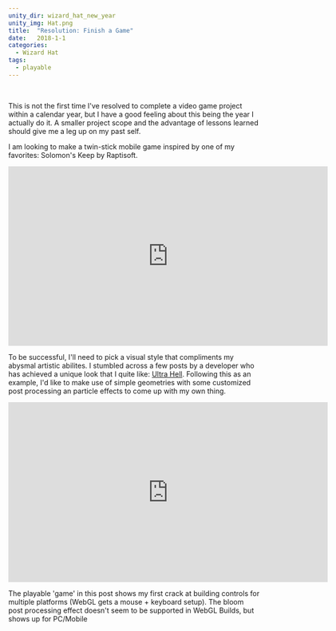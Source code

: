 ```yaml
---
unity_dir: wizard_hat_new_year
unity_img: Hat.png
title:  "Resolution: Finish a Game"
date:   2018-1-1
categories:
  - Wizard Hat
tags:
  - playable
---
```


<br>

This is not the first time I've resolved to complete a video game project within a calendar year, but I have a good feeling about this being the year I actually do it. A smaller project scope and the advantage of lessons learned should give me a leg up on my past self.

I am looking to make a twin-stick mobile game inspired by one of my favorites: Solomon's Keep by Raptisoft.

<iframe width="640" height="360" src="https://www.youtube-nocookie.com/embed/oi4wSKVGgVU?controls=0&amp;showinfo=0" frameborder="0" allowfullscreen></iframe>

<br>

To be successful, I'll need to pick a visual style that compliments my abysmal artistic abilites.  I stumbled across a few posts by a developer who has achieved a unique look that I quite like: [Ultra Hell](https://mustardbucket.itch.io/ultra-hell).  Following this as an example, I'd like to make use of simple geometries with some customized post processing an particle effects to come up with my own thing.
<iframe src='https://gfycat.com/ifr/UntriedAshamedArmyant' frameborder='0' scrolling='no' allowfullscreen width='640' height='361'></iframe>

<br>

The playable 'game' in this post shows my first crack at building controls for multiple platforms (WebGL gets a mouse + keyboard setup).  The bloom post processing effect doesn't seem to be supported in WebGL Builds, but shows up for PC/Mobile
<img src="{{ site.url }}{{ site.baseurl }}/assets/images/Hat_With_Bloom.PNG" alt="">
